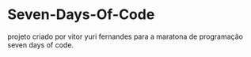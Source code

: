 # Seven-Days-Of-Code
projeto criado por vitor yuri fernandes para a maratona de programação seven days of code.
